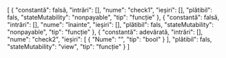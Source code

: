 [
{
"constantă": falsă,
"intrări": [],
"nume": "check1",
"ieșiri": [],
"plătibil": fals,
"stateMutability": "nonpayable",
"tip": "funcție"
},
{
"constantă": falsă,
"intrări": [],
"nume": "înainte",
"ieșiri": [],
"plătibil": fals,
"stateMutability": "nonpayable",
"tip": "funcție"
},
{
"constantă": adevărată,
"intrări": [],
"nume": "check2",
"ieșiri": [
{
"Nume": "",
"tip": "bool"
}
],
"plătibil": fals,
"stateMutability": "view",
"tip": "funcție"
}
]